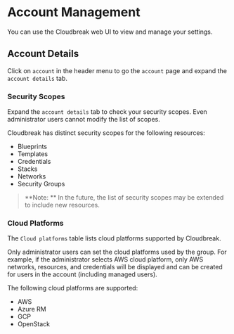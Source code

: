 

# Account Management

You can use the Cloudbreak web UI to view and manage your settings.

## Account Details 

Click on `account` in the header menu to go the `account` page and expand the `account details` tab.

### Security Scopes

Expand the `account details` tab to check your security scopes.
Even administrator users cannot modify the list of scopes.

Cloudbreak has distinct security scopes for the following resources:

 - Blueprints
 - Templates
 - Credentials
 - Stacks
 - Networks
 - Security Groups

> **Note: ** In the future, the list of security scopes may be extended to include new resources.

### Cloud Platforms

The `Cloud platforms` table lists cloud platforms supported by Cloudbreak.

Only administrator users can set the cloud platforms used by the group. For example, if the administrator selects AWS cloud platform, only AWS networks, resources, and credentials will be displayed and can be created for users in the account (including managed users).

The following cloud platforms are supported:

 - AWS
 - Azure RM
 - GCP
 - OpenStack
